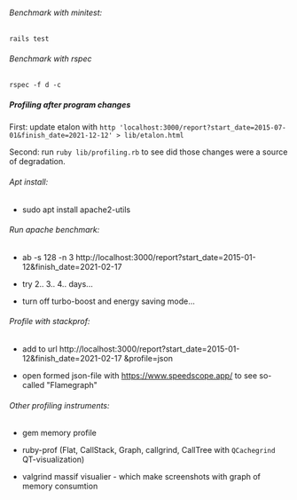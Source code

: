 ###### Benchmark with minitest:
```rails test```

###### Benchmark with rspec
```rspec -f d -c```

##### Profiling after program changes

First: update etalon with
```http 'localhost:3000/report?start_date=2015-07-01&finish_date=2021-12-12' > lib/etalon.html```

Second: run `ruby lib/profiling.rb` to see did those changes were a source of degradation.

###### Apt install:

* sudo apt install apache2-utils

###### Run apache benchmark:

* ab -s 128 -n 3 http://localhost:3000/report\?start_date\=2015-01-12\&finish_date\=2021-02-17

* try 2.. 3.. 4.. days...

* turn off turbo-boost and energy saving mode...

###### Profile with stackprof:

* add to url http://localhost:3000/report?start_date=2015-01-12&finish_date=2021-02-17
   &profile=json

* open formed json-file with https://www.speedscope.app/ to see so-called "Flamegraph"

###### Other profiling instruments:

* gem memory profile

* ruby-prof (Flat, CallStack, Graph, callgrind, CallTree with `QCachegrind` QT-visualization)

* valgrind massif visualier - which make screenshots with graph of memory consumtion
